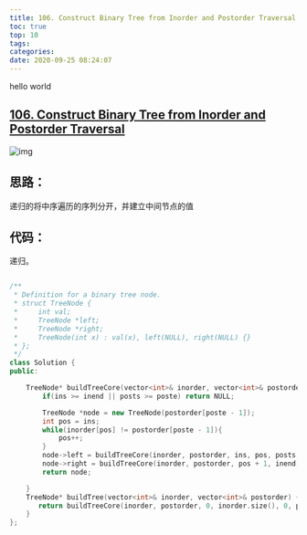 ```yaml
---
title: 106. Construct Binary Tree from Inorder and Postorder Traversal
toc: true
top: 10
tags:
categories:
date: 2020-09-25 08:24:07
---
```


hello world 

## [106. Construct Binary Tree from Inorder and Postorder Traversal](https://leetcode-cn.com/problems/construct-binary-tree-from-inorder-and-postorder-traversal/)

![img](http://static.come2rss.xyz/西班牙韦斯卡.jpg)

<!-- more -->

## 思路：

递归的将中序遍历的序列分开，并建立中间节点的值

## 代码：

递归。

```c++

/**
 * Definition for a binary tree node.
 * struct TreeNode {
 *     int val;
 *     TreeNode *left;
 *     TreeNode *right;
 *     TreeNode(int x) : val(x), left(NULL), right(NULL) {}
 * };
 */
class Solution {
public:

    TreeNode* buildTreeCore(vector<int>& inorder, vector<int>& postorder, int ins, int inend, int posts, int poste){
        if(ins >= inend || posts >= poste) return NULL;

        TreeNode *node = new TreeNode(postorder[poste - 1]);
        int pos = ins;
        while(inorder[pos] != postorder[poste - 1]){
            pos++;
        }
        node->left = buildTreeCore(inorder, postorder, ins, pos, posts, posts + pos - ins);
        node->right = buildTreeCore(inorder, postorder, pos + 1, inend, posts + pos - ins, poste - 1);
        return node;

    }
    TreeNode* buildTree(vector<int>& inorder, vector<int>& postorder) {
       return buildTreeCore(inorder, postorder, 0, inorder.size(), 0, postorder.size());
    }
};



```

